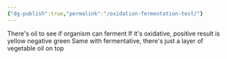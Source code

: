 ```yaml
---
{"dg-publish":true,"permalink":"/oxidation-fermentation-test/"}
---
```


There's oil to see if organism can ferment
If it's oxidative, positive result is yellow
negative green
Same with fermentative, there's just a layer of vegetable oil on top

